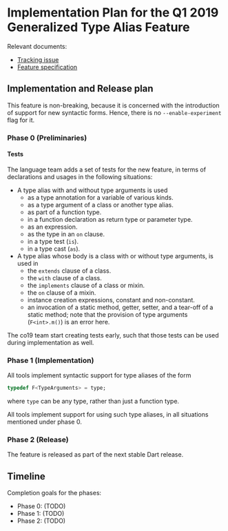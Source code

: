 # Implementation Plan for the Q1 2019 Generalized Type Alias Feature

Relevant documents:
 - [Tracking issue](https://github.com/dart-lang/language/issues/115)
 - [Feature specification](https://github.com/dart-lang/language/blob/master/accepted/future-releases/generalized-typedef-2018/feature-specification.md)

## Implementation and Release plan

This feature is non-breaking, because it is concerned with the introduction of
support for new syntactic forms. 
Hence, there is no `--enable-experiment` flag for it.

### Phase 0 (Preliminaries)

#### Tests

The language team adds a set of tests for the new feature, in terms of
declarations and usages in the following situations:

- A type alias with and without type arguments is used
  - as a type annotation for a variable of various kinds.
  - as a type argument of a class or another type alias.
  - as part of a function type.
  - in a function declaration as return type or parameter type.
  - as an expression.
  - as the type in an `on` clause.
  - in a type test (`is`).
  - in a type cast (`as`).
- A type alias whose body is a class with or without type arguments, is used in
  - the `extends` clause of a class.
  - the `with` clause of a class.
  - the `implements` clause of a class or mixin.
  - the `on` clause of a mixin.
  - instance creation expressions, constant and non-constant.
  - an invocation of a static method, getter, setter, and a tear-off of a
    static method; note that the provision of type arguments
    (`F<int>.m()`) is an error here.

The co19 team start creating tests early, such that those tests can be
used during implementation as well.

### Phase 1 (Implementation)

All tools implement syntactic support for type aliases of the form

```dart
typedef F<TypeArguments> = type;
```

where `type` can be any type, rather than just a function type.

All tools implement support for using such type aliases, in all situations
mentioned under phase 0.

### Phase 2 (Release)

The feature is released as part of the next stable Dart release.

## Timeline

Completion goals for the phases:

- Phase 0: (TODO)
- Phase 1: (TODO)
- Phase 2: (TODO)
